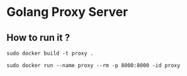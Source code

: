 # Golang Proxy Server

## How to run it ?
```sudo docker build -t proxy .```

```sudo docker run --name proxy --rm -p 8000:8000 -id proxy```